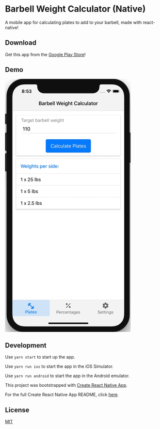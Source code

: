 # Barbell Weight Calculator (Native)

A mobile app for calculating plates to add to your barbell, made with react-native!

## Download

Get this app from the [Google Play Store](https://play.google.com/store/apps/details?id=com.seewes.barbell)!

## Demo

![Barbell Weight Calculator Native](https://raw.githubusercontent.com/doobix/barbell-native/master/screenshots/demo.gif)

## Development

Use `yarn start` to start up the app.

Use `yarn run ios` to start the app in the iOS Simulator.

Use `yarn run android` to start the app in the Android emulator.

This project was bootstrapped with [Create React Native App](https://github.com/react-community/create-react-native-app).

For the full Create React Native App README, click [here](https://github.com/react-community/create-react-native-app/blob/master/react-native-scripts/template/README.md).

## License

[MIT](/LICENSE)
